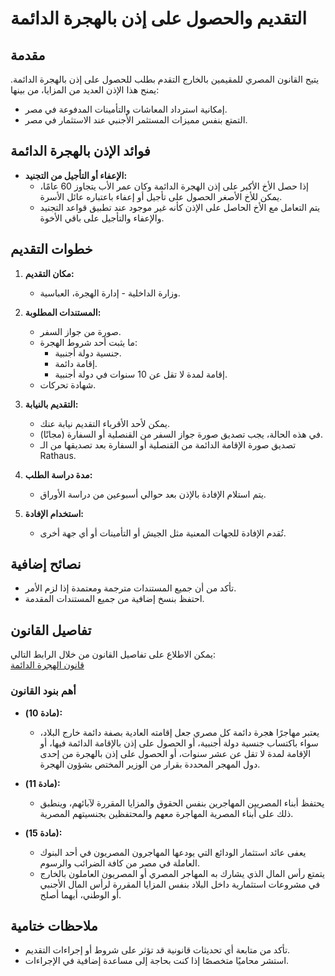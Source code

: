 # التقديم والحصول على إذن بالهجرة الدائمة

## مقدمة
يتيح القانون المصري للمقيمين بالخارج التقدم بطلب للحصول على إذن بالهجرة الدائمة. يمنح هذا الإذن العديد من المزايا، من بينها:
- إمكانية استرداد المعاشات والتأمينات المدفوعة في مصر.
- التمتع بنفس مميزات المستثمر الأجنبي عند الاستثمار في مصر.

## فوائد الإذن بالهجرة الدائمة
- **الإعفاء أو التأجيل من التجنيد:** 
  - إذا حصل الأخ الأكبر على إذن الهجرة الدائمة وكان عمر الأب يتجاوز 60 عامًا، يمكن للأخ الأصغر الحصول على تأجيل أو إعفاء باعتباره عائل الأسرة.
  - يتم التعامل مع الأخ الحاصل على الإذن كأنه غير موجود عند تطبيق قواعد التجنيد والإعفاء والتأجيل على باقي الأخوة.

## خطوات التقديم
1. **مكان التقديم:** 
   - وزارة الداخلية - إدارة الهجرة، العباسية.
2. **المستندات المطلوبة:**
   - صورة من جواز السفر.
   - ما يثبت أحد شروط الهجرة:
     - جنسية دولة أجنبية.
     - إقامة دائمة.
     - إقامة لمدة لا تقل عن 10 سنوات في دولة أجنبية.
   - شهادة تحركات.
3. **التقديم بالنيابة:**
   - يمكن لأحد الأقرباء التقديم نيابة عنك.
   - في هذه الحالة، يجب تصديق صورة جواز السفر من القنصلية أو السفارة (مجانًا).
   - تصديق صورة الإقامة الدائمة من القنصلية أو السفارة بعد تصديقها من الـ Rathaus.

4. **مدة دراسة الطلب:**
   - يتم استلام الإفادة بالإذن بعد حوالي أسبوعين من دراسة الأوراق.

5. **استخدام الإفادة:**
   - تُقدم الإفادة للجهات المعنية مثل الجيش أو التأمينات أو أي جهة أخرى.

## نصائح إضافية
- تأكد من أن جميع المستندات مترجمة ومعتمدة إذا لزم الأمر.
- احتفظ بنسخ إضافية من جميع المستندات المقدمة.

## تفاصيل القانون
يمكن الاطلاع على تفاصيل القانون من خلال الرابط التالي:  
[قانون الهجرة الدائمة](https://www.sis.gov.eg/Newvr/son/html/laws02.htm?fbclid=IwAR1qesb-2rSXfjo6q0LMK_ETG4KMmxvwpRSuI2OPH2uHXlY-qz14hpa3J-Q)

### أهم بنود القانون
- **(مادة 10):** 
  - يعتبر مهاجرًا هجرة دائمة كل مصري جعل إقامته العادية بصفة دائمة خارج البلاد، سواء باكتساب جنسية دولة أجنبية، أو الحصول على إذن بالإقامة الدائمة فيها، أو الإقامة لمدة لا تقل عن عشر سنوات، أو الحصول على إذن بالهجرة من إحدى دول المهجر المحددة بقرار من الوزير المختص بشؤون الهجرة.

- **(مادة 11):** 
  - يحتفظ أبناء المصريين المهاجرين بنفس الحقوق والمزايا المقررة لآبائهم، وينطبق ذلك على أبناء المصرية المهاجرة معهم والمحتفظين بجنسيتهم المصرية.

- **(مادة 15):** 
  - يعفى عائد استثمار الودائع التي يودعها المهاجرون المصريون في أحد البنوك العاملة في مصر من كافة الضرائب والرسوم.
  - يتمتع رأس المال الذي يشارك به المهاجر المصري أو المصريون العاملون بالخارج في مشروعات استثمارية داخل البلاد بنفس المزايا المقررة لرأس المال الأجنبي أو الوطني، أيهما أصلح.

## ملاحظات ختامية
- تأكد من متابعة أي تحديثات قانونية قد تؤثر على شروط أو إجراءات التقديم.
- استشر محاميًا متخصصًا إذا كنت بحاجة إلى مساعدة إضافية في الإجراءات.